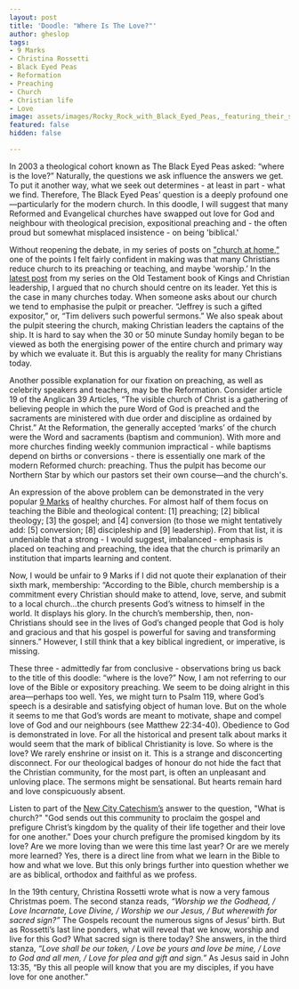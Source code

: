 ```yaml
---
layout: post
title: 'Doodle: "Where Is The Love?"'
author: gheslop
tags:
- 9 Marks
- Christina Rossetti
- Black Eyed Peas
- Reformation
- Preaching
- Church
- Christian life
- Love
image: assets/images/Rocky_Rock_with_Black_Eyed_Peas,_featuring_their_song_Bebot.png
featured: false
hidden: false

---
```

In 2003 a theological cohort known as The Black Eyed Peas asked: “where is the love?” Naturally, the questions we ask influence the answers we get. To put it another way, what we seek out determines - at least in part - what we find. Therefore, The Black Eyed Peas’ question is a deeply profound one—particularly for the modern church. In this doodle, I will suggest that many Reformed and Evangelical churches have swapped out love for God and neighbour with theological precision, expositional preaching and - the often proud but somewhat misplaced insistence - on being 'biblical.'

Without reopening the debate, in my series of posts on ["church at home,”](https://rekindle.co.za/content/2020-04-13-church-at-home-a-conclusion "Church at home") one of the points I felt fairly confident in making was that many Christians reduce church to its preaching or teaching, and maybe ‘worship.’ In the [latest post](https://rekindle.co.za/content/2020-04-29-kings-and-christian-leadership-subtitle "Christian leaders aren't centres") from my series on the Old Testament book of Kings and Christian leadership, I argued that no church should centre on its leader. Yet this is the case in many churches today. When someone asks about our church we tend to emphasise the pulpit or preacher. “Jeffrey is such a gifted expositor,” or, “Tim delivers such powerful sermons.” We also speak about the pulpit steering the church, making Christian leaders the captains of the ship. It is hard to say when the 30 or 50 minute Sunday homily began to be viewed as both the energising power of the entire church and primary way by which we evaluate it. But this is arguably the reality for many Christians today.

Another possible explanation for our fixation on preaching, as well as celebrity speakers and teachers, may be the Reformation. Consider article 19 of the Anglican 39 Articles, “The visible church of Christ is a gathering of believing people in which the pure Word of God is preached and the sacraments are ministered with due order and discipline as ordained by Christ.” At the Reformation, the generally accepted ‘marks’ of the church were the Word and sacraments (baptism and communion). With more and more churches finding weekly communion impractical - while baptisms depend on births or conversions - there is essentially one mark of the modern Reformed church: preaching. Thus the pulpit has become our Northern Star by which our pastors set their own course—and the church's.

An expression of the above problem can be demonstrated in the very popular [9 Marks](https://www.9marks.org/about/the-nine-marks/ "Nine marks") of healthy churches. For almost half of them focus on teaching the Bible and theological content: \[1\] preaching; \[2\] biblical theology; \[3\] the gospel; and \[4\] conversion (to those we might tentatively add: \[5\] conversion; \[8\] discipleship and \[9\] leadership). From that list, it is undeniable that a strong - I would suggest, imbalanced - emphasis is placed on teaching and preaching, the idea that the church is primarily an institution that imparts learning and content.

Now, I would be unfair to 9 Marks if I did not quote their explanation of their sixth mark, membership: “According to the Bible, church membership is a commitment every Christian should make to attend, love, serve, and submit to a local church…the church presents God’s witness to himself in the world. It displays his glory. In the church’s membership, then, non-Christians should see in the lives of God’s changed people that God is holy and gracious and that his gospel is powerful for saving and transforming sinners.” However, I still think that a key biblical ingredient, or imperative, is missing.

These three - admittedly far from conclusive - observations bring us back to the title of this doodle: “where is the love?” Now, I am not referring to our love of the Bible or expository preaching. We seem to be doing alright in this area—perhaps too well. Yes, we might turn to Psalm 119, where God’s speech is a desirable and satisfying object of human love. But on the whole it seems to me that God’s words are meant to motivate, shape and compel love of God and our neighbours (see Matthew 22:34-40). Obedience to God is demonstrated in love. For all the historical and present talk about marks it would seem that the mark of biblical Christianity is love. So where is the love? We rarely enshrine or insist on it. This is a strange and disconcerting disconnect. For our theological badges of honour do not hide the fact that the Christian community, for the most part, is often an unpleasant and unloving place. The sermons might be sensational. But hearts remain hard and love conspicuously absent.

Listen to part of the [New City Catechism’s](http://newcitycatechism.com "New City Catechism") answer to the question, "What is church?" "God sends out this community to proclaim the gospel and prefigure Christ’s kingdom by the quality of their life together and their love for one another.” Does your church prefigure the promised kingdom by its love? Are we more loving than we were this time last year? Or are we merely more learned? Yes, there is a direct line from what we learn in the Bible to how and what we love. But this only brings further into question whether we are as biblical, orthodox and faithful as we profess.

In the 19th century, Christina Rossetti wrote what is now a very famous Christmas poem. The second stanza reads, _“Worship we the Godhead, / Love Incarnate, Love Divine, / Worship we our Jesus, / But wherewith for sacred sign?”_ The Gospels recount the numerous signs of Jesus’ birth. But as Rossetti’s last line ponders, what will reveal that we know, worship and live for this God? What sacred sign is there today? She answers, in the third stanza, _“Love shall be our token, / Love be yours and love be mine, / Love to God and all men, / Love for plea and gift and sign.”_ As Jesus said in John 13:35, “By this all people will know that you are my disciples, if you have love for one another.”
